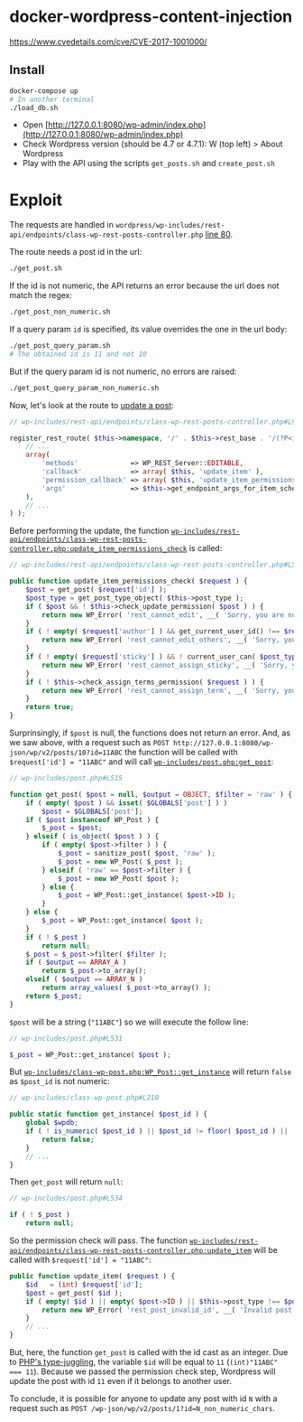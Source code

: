 # docker-wordpress-content-injection

https://www.cvedetails.com/cve/CVE-2017-1001000/

## Install

```bash
docker-compose up
# In another terminal
./load_db.sh
```

* Open [http://127.0.0.1:8080/wp-admin/index.php](http://127.0.0.1:8080/wp-admin/index.php)
* Check Wordpress version (should be 4.7 or 4.7.1): W (top left) > About Wordpress
* Play with the API using the scripts `get_posts.sh` and `create_post.sh`

# Exploit

The requests are handled in `wordpress/wp-includes/rest-api/endpoints/class-wp-rest-posts-controller.php`
[line 80](https://github.com/Vayel/docker-wordpress-content-injection/blob/master/wordpress/wp-includes/rest-api/endpoints/class-wp-rest-posts-controller.php#L80).

The route needs a post id in the url:

```bash
./get_post.sh
```

If the id is not numeric, the API returns an error because the url does not match the regex:

```bash
./get_post_non_numeric.sh
```

If a query param `id` is specified, its value overrides the one in the url body:

```bash
./get_post_query_param.sh
# The obtained id is 11 and not 10
```

But if the query param id is not numeric, no errors are raised:

```bash
./get_post_query_param_non_numeric.sh
```

Now, let's look at the route to [update a post](https://github.com/Vayel/docker-wordpress-content-injection/blob/master/wordpress/wp-includes/rest-api/endpoints/class-wp-rest-posts-controller.php#L93):

```php
// wp-includes/rest-api/endpoints/class-wp-rest-posts-controller.php#L93

register_rest_route( $this->namespace, '/' . $this->rest_base . '/(?P<id>[\d]+)', array(
    // ... 
    array(
        'methods'             => WP_REST_Server::EDITABLE,
        'callback'            => array( $this, 'update_item' ),
        'permission_callback' => array( $this, 'update_item_permissions_check' ),
        'args'                => $this->get_endpoint_args_for_item_schema( WP_REST_Server::EDITABLE ),
    ),
    // ...
) );
```

Before performing the update, the function [`wp-includes/rest-api/endpoints/class-wp-rest-posts-controller.php:update_item_permissions_check`](https://github.com/Vayel/docker-wordpress-content-injection/blob/master/wordpress/wp-includes/rest-api/endpoints/class-wp-rest-posts-controller.php#L589)
is called:

```php
// wp-includes/rest-api/endpoints/class-wp-rest-posts-controller.php#L589

public function update_item_permissions_check( $request ) {
    $post = get_post( $request['id'] );
    $post_type = get_post_type_object( $this->post_type );
    if ( $post && ! $this->check_update_permission( $post ) ) {
        return new WP_Error( 'rest_cannot_edit', __( 'Sorry, you are not allowed to edit this post.' ), array( 'status' => rest_authorization_required_code() ) );
    }
    if ( ! empty( $request['author'] ) && get_current_user_id() !== $request['author'] && ! current_user_can( $post_type->cap->edit_others_posts ) ) {
        return new WP_Error( 'rest_cannot_edit_others', __( 'Sorry, you are not allowed to update posts as this user.' ), array( 'status' => rest_authorization_required_code() ) );
    }
    if ( ! empty( $request['sticky'] ) && ! current_user_can( $post_type->cap->edit_others_posts ) ) {
        return new WP_Error( 'rest_cannot_assign_sticky', __( 'Sorry, you are not allowed to make posts sticky.' ), array( 'status' => rest_authorization_required_code() ) );
    }
    if ( ! $this->check_assign_terms_permission( $request ) ) {
        return new WP_Error( 'rest_cannot_assign_term', __( 'Sorry, you are not allowed to assign the provided terms.' ), array( 'status' => rest_authorization_required_code() ) );
    }
    return true;
}
```

Surprinsingly, if `$post` is null, the functions does not return an error. And,
as we saw above, with a request such as
`POST http://127.0.0.1:8080/wp-json/wp/v2/posts/10?id=11ABC` the function will be
called with `$request['id'] = "11ABC"` and will call [`wp-includes/post.php:get_post`](https://github.com/Vayel/docker-wordpress-content-injection/blob/145c8df686c1ccf73d136d7a3c9204eeab98272a/wordpress/wp-includes/post.php#L515):

```php
// wp-includes/post.php#L515

function get_post( $post = null, $output = OBJECT, $filter = 'raw' ) {
	if ( empty( $post ) && isset( $GLOBALS['post'] ) )
		$post = $GLOBALS['post'];
	if ( $post instanceof WP_Post ) {
		$_post = $post;
	} elseif ( is_object( $post ) ) {
		if ( empty( $post->filter ) ) {
			$_post = sanitize_post( $post, 'raw' );
			$_post = new WP_Post( $_post );
		} elseif ( 'raw' == $post->filter ) {
			$_post = new WP_Post( $post );
		} else {
			$_post = WP_Post::get_instance( $post->ID );
		}
	} else {
		$_post = WP_Post::get_instance( $post );
	}
	if ( ! $_post )
		return null;
	$_post = $_post->filter( $filter );
	if ( $output == ARRAY_A )
		return $_post->to_array();
	elseif ( $output == ARRAY_N )
		return array_values( $_post->to_array() );
	return $_post;
}
```

`$post` will be a string (`"11ABC"`) so we will execute the follow line:

```php
// wp-includes/post.php#L531

$_post = WP_Post::get_instance( $post );
```

But [`wp-includes/class-wp-post.php:WP_Post::get_instance`](https://github.com/Vayel/docker-wordpress-content-injection/blob/145c8df686c1ccf73d136d7a3c9204eeab98272a/wordpress/wp-includes/class-wp-post.php#L210)
will return `false` as `$post_id` is not numeric:

```php
// wp-includes/class-wp-post.php#L210

public static function get_instance( $post_id ) {
    global $wpdb;
    if ( ! is_numeric( $post_id ) || $post_id != floor( $post_id ) || ! $post_id ) {
        return false;
    }
    // ...
}
```

Then `get_post` will return `null`:

```php
// wp-includes/post.php#L534

if ( ! $_post )
    return null;
```

So the permission check will pass. The function
[`wp-includes/rest-api/endpoints/class-wp-rest-posts-controller.php:update_item`](https://github.com/Vayel/docker-wordpress-content-injection/blob/master/wordpress/wp-includes/rest-api/endpoints/class-wp-rest-posts-controller.php#L622)
will be called with `$request['id'] = "11ABC"`:

```php
public function update_item( $request ) {
    $id   = (int) $request['id'];
    $post = get_post( $id );
    if ( empty( $id ) || empty( $post->ID ) || $this->post_type !== $post->post_type ) {
        return new WP_Error( 'rest_post_invalid_id', __( 'Invalid post ID.' ), array( 'status' => 404 ) );
    }
    // ...
}
```

But, here, the function `get_post` is called with the id cast as an integer. Due
to [PHP's type-juggling](http://php.net/manual/en/language.types.type-juggling.php),
the variable `$id` will be equal to `11` (`(int)"11ABC" === 11`). Because we
passed the permission check step, Wordpress will update the post with id `11`
even if it belongs to another user.

To conclude, it is possible for anyone to update any post with id `N` with a request such
as `POST /wp-json/wp/v2/posts/1?id=N_non_numeric_chars`.
